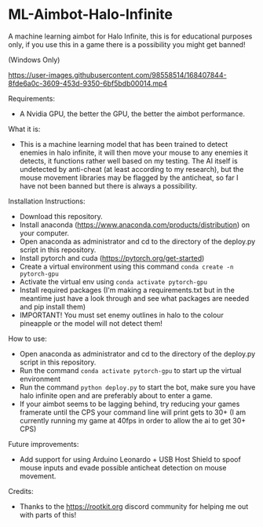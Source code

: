 # ML-Aimbot-Halo-Infinite
 A machine learning aimbot for Halo Infinite, this is for educational purposes only, if you use this in a game there is a possibility you might get banned!
 
 (Windows Only)



https://user-images.githubusercontent.com/98558514/168407844-8fde6a0c-3609-453d-9350-6bf5bdb00014.mp4



 Requirements:
 - A Nvidia GPU, the better the GPU, the better the aimbot performance.
 
 What it is:
 -  This is a machine learning model that has been trained to detect enemies in halo infinite, it will then move your mouse to any enemies it detects, it functions rather well based on my testing. The AI itself is undetected by anti-cheat (at least according to my research), but the mouse movement libraries may be flagged by the anticheat, so far I have not been banned but there is always a possibility. 
 
 Installation Instructions:
 
 - Download this repository.
 - Install anaconda (https://www.anaconda.com/products/distribution) on your computer.
 - Open anaconda as administrator and cd to the directory of the deploy.py script in this repository.
 - Install pytorch and cuda (https://pytorch.org/get-started)
 - Create a virtual environment using this command ``` conda create -n pytorch-gpu ```
 - Activate the virtual env using ``` conda activate pytorch-gpu ```
 - Install required packages (I'm making a requirements.txt but in the meantime just have a look through and see what packages are needed and pip install them)
 - IMPORTANT! You must set enemy outlines in halo to the colour pineapple or the model will not detect them!

 How to use:
 
 - Open anaconda as administrator and cd to the directory of the deploy.py script in this repository.
 - Run the command ``` conda activate pytorch-gpu ``` to start up the virtual environment
 - Run the command ``` python deploy.py ``` to start the bot, make sure you have halo infinite open and are preferably about to enter a game.
 - If your aimbot seems to be lagging behind, try reducing your games framerate until the CPS your command line will print gets to 30+ (I am currently running my game at 40fps in order to allow the ai to get 30+ CPS)

 Future improvements:
 - Add support for using Arduino Leonardo + USB Host Shield to spoof mouse inputs and evade possible anticheat detection on mouse movement.

 Credits:
 - Thanks to the https://rootkit.org discord community for helping me out with parts of this! 
